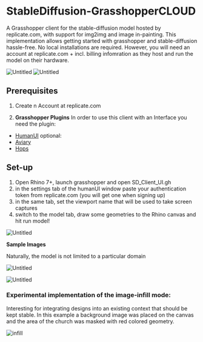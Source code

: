 # StableDiffusion-GrasshopperCLOUD
A Grasshopper client for the stable-diffusion model hosted by replicate.com, with support for img2img and image in-painting. This implementation allows getting started with grasshopper and stable-diffusion
hassle-free. No local installations are required. However, you will need an account at replicate.com + incl. billing infomration as they host and run the model on their hardware.


![Untitled](https://github.com/SerjoschDuering/Grasshopper-StableDiffusion/raw/main/images/Untitled.png)
![Untitled](https://github.com/SerjoschDuering/Grasshopper-StableDiffusion/raw/main/images/spcow.PNG)

## Prerequisites

1) Create n Account at replicate.com 

2) **Grasshopper Plugins**
In order to use this client with an Interface you need the plugin:
- [HumanUI](https://www.food4rhino.com/en/app/human-ui)
optional:
- [Aviary](https://www.food4rhino.com/en/app/aviary)
- [Hops](https://developer.rhino3d.com/guides/compute/hops-component/)

## Set-up

1. Open Rhino 7+, launch grasshopper and open SD_Client_UI.gh
2. in the settings tab of the humanUI window paste your authentication token from replicate.com (you will get one when signing up)
3. in the same tab, set the viewport name that will be used to take screen captures
4. switch to the model tab, draw some geometries to the Rhino canvas and hit run model!

![Untitled](https://github.com/SerjoschDuering/Grasshopper-StableDiffusion/raw/main/images/Untitled%201.png)

**Sample Images** 

Naturally, the model is not limited to a particular domain

![Untitled](https://github.com/SerjoschDuering/Grasshopper-StableDiffusion/raw/main/images/Untitled%202.png)

![Untitled](https://github.com/SerjoschDuering/Grasshopper-StableDiffusion/raw/main/images/Untitled%203.png)

### Experimental implementation of the image-infill mode:
Interesting for integrating designs into an existing context that should be kept stable. In this example a background image was placed on the canvas and the area of the church was masked with red colored geometry. 

![infill](https://github.com/SerjoschDuering/StableDiffusion-Grasshopper/raw/main/docs/assets/grasshopper/infill.png)
